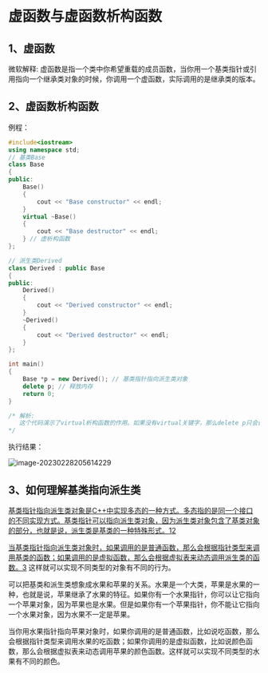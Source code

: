 # 虚函数与虚函数析构函数

## 1、虚函数

微软解释: 虚函数是指一个类中你希望重载的成员函数，当你用一个基类指针或引用指向一个继承类对象的时候，你调用一个虚函数，实际调用的是继承类的版本。



## 2、虚函数析构函数

例程：

```cpp
#include<iostream>
using namespace std;
// 基类Base
class Base 
{
public:
    Base() 
    { 
        cout << "Base constructor" << endl; 
    }
    virtual ~Base() 
    { 
        cout << "Base destructor" << endl; 
    } // 虚析构函数
};

// 派生类Derived
class Derived : public Base 
{
public:
    Derived() 
    { 
        cout << "Derived constructor" << endl; 
    }
    ~Derived() 
    { 
        cout << "Derived destructor" << endl; 
    }
};

int main() 
{
    Base *p = new Derived(); // 基类指针指向派生类对象
    delete p; // 释放内存
    return 0;
}

/* 解析:
   这个代码演示了virtual析构函数的作用。如果没有virtual关键字，那么delete p只会调用基类的析构函数，而不会调用派生类的析构函      数，这样就会造成内存泄漏。但是由于基类的析构函数是虚拟的，所以delete p会根据虚拟表来动态调用派生类的析构函数，然后再调用基类    的析构函数，这样就可以正确地释放内存。
*/
```

执行结果：

![image-20230228205614229](https://pic-1304959529.cos.ap-guangzhou.myqcloud.com/DB/image-20230228205614229.png)



## 3、如何理解基类指向派生类

[基类指针指向派生类对象是C++中实现多态的一种方式。多态指的是同一个接口的不同实现方式。基类指针可以指向派生类对象，因为派生类对象包含了基类对象的部分，也就是说，派生类是基类的一种特殊形式。](https://zhidao.baidu.com/question/347733542.html)[1](https://zhidao.baidu.com/question/347733542.html)[2](https://www.zhihu.com/question/25572937)

[当基类指针指向派生类对象时，如果调用的是普通函数，那么会根据指针类型来调用基类的函数；如果调用的是虚拟函数，那么会根据虚拟表来动态调用派生类的函数。](https://blog.csdn.net/hk121/article/details/81165391)[3](https://blog.csdn.net/hk121/article/details/81165391) 这样就可以实现不同类型的对象有不同的行为。

可以把基类和派生类想象成水果和苹果的关系。水果是一个大类，苹果是水果的一种，也就是说，苹果继承了水果的特征。如果你有一个水果指针，你可以让它指向一个苹果对象，因为苹果也是水果。但是如果你有一个苹果指针，你不能让它指向一个水果对象，因为水果不一定是苹果。

当你用水果指针指向苹果对象时，如果你调用的是普通函数，比如说吃函数，那么会根据指针类型来调用水果的吃函数；如果你调用的是虚拟函数，比如说颜色函数，那么会根据虚拟表来动态调用苹果的颜色函数。这样就可以实现不同类型的水果有不同的颜色。
